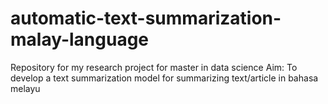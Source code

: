 # automatic-text-summarization-malay-language
Repository for my research project for master in data science
Aim: To develop a text summarization model for summarizing text/article in bahasa melayu
